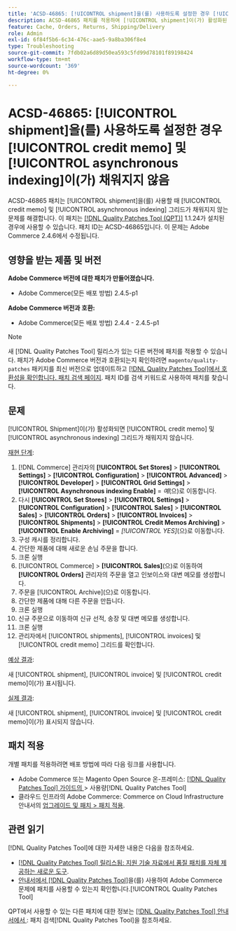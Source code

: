 ```yaml
---
title: 'ACSD-46865: [!UICONTROL shipment]을(를) 사용하도록 설정한 경우 [!UICONTROL credit memo] 및 [!UICONTROL asynchronous indexing]이(가) 채워지지 않음'
description: ACSD-46865 패치를 적용하여 [!UICONTROL shipment]이(가) 활성화된 경우 [!UICONTROL credit memo] 및 [!UICONTROL asynchronous indexing] 그리드가 채워지지 않는 Adobe Commerce 문제를 해결합니다.
feature: Cache, Orders, Returns, Shipping/Delivery
role: Admin
exl-id: 6f84f5b6-6c34-476c-aae5-9a8ba306f8e4
type: Troubleshooting
source-git-commit: 7fdb02a6d89d50ea593c5fd99d78101f89198424
workflow-type: tm+mt
source-wordcount: '369'
ht-degree: 0%

---
```


# ACSD-46865: [!UICONTROL shipment]을(를) 사용하도록 설정한 경우 [!UICONTROL credit memo] 및 [!UICONTROL asynchronous indexing]이(가) 채워지지 않음

ACSD-46865 패치는 [!UICONTROL shipment]을(를) 사용할 때 [!UICONTROL credit memo] 및 [!UICONTROL asynchronous indexing] 그리드가 채워지지 않는 문제를 해결합니다. 이 패치는 [[!DNL Quality Patches Tool (QPT)]](https://experienceleague.adobe.com/en/docs/commerce-operations/tools/quality-patches-tool/quality-patches-tool-to-self-serve-quality-patches) 1.1.24가 설치된 경우에 사용할 수 있습니다. 패치 ID는 ACSD-46865입니다. 이 문제는 Adobe Commerce 2.4.6에서 수정됩니다.

## 영향을 받는 제품 및 버전

**Adobe Commerce 버전에 대한 패치가 만들어졌습니다.**

* Adobe Commerce(모든 배포 방법) 2.4.5-p1

**Adobe Commerce 버전과 호환:**

* Adobe Commerce(모든 배포 방법) 2.4.4 - 2.4.5-p1

>[!NOTE]
>
>새 [!DNL Quality Patches Tool] 릴리스가 있는 다른 버전에 패치를 적용할 수 있습니다. 패치가 Adobe Commerce 버전과 호환되는지 확인하려면 `magento/quality-patches` 패키지를 최신 버전으로 업데이트하고 [[!DNL Quality Patches Tool]에서 호환성을 확인합니다. 패치 검색 페이지](https://experienceleague.adobe.com/tools/commerce-quality-patches/index.html). 패치 ID를 검색 키워드로 사용하여 패치를 찾습니다.

## 문제

[!UICONTROL Shipment]이(가) 활성화되면 [!UICONTROL credit memo] 및 [!UICONTROL asynchronous indexing] 그리드가 채워지지 않습니다.

<u>재현 단계</u>:

1. [!DNL Commerce] 관리자의 **[!UICONTROL Set Stores]** > **[!UICONTROL Settings]** > **[!UICONTROL Configuration]** > **[!UICONTROL Advanced]** > **[!UICONTROL Developer]** > **[!UICONTROL Grid Settings]** > **[!UICONTROL Asynchronous indexing Enable]** = *예*(으)로 이동합니다.
2. 다시 **[!UICONTROL Set Stores]** > **[!UICONTROL Settings]** > **[!UICONTROL Configuration]** > **[!UICONTROL Sales]** > **[!UICONTROL Sales]** > **[!UICONTROL Orders]** > **[!UICONTROL Invoices]** > **[!UICONTROL Shipments]** > **[!UICONTROL Credit Memos Archiving]** > **[!UICONTROL Enable Archiving]** = *[!UICONTROL YES]*(으)로 이동합니다.
3. 구성 캐시를 정리합니다.
4. 간단한 제품에 대해 새로운 손님 주문을 합니다.
5. 크론 실행
6. [!UICONTROL Commerce] > **[!UICONTROL Sales]**(으)로 이동하여 **[!UICONTROL Orders]** 관리자의 주문을 열고 인보이스와 대변 메모를 생성합니다.
7. 주문을 [!UICONTROL Archive]&#x200B;(으)로 이동합니다.
8. 간단한 제품에 대해 다른 주문을 만듭니다.
9. 크론 실행
10. 신규 주문으로 이동하여 신규 선적, 송장 및 대변 메모를 생성합니다.
11. 크론 실행
12. 관리자에서 [!UICONTROL shipments], [!UICONTROL invoices] 및 [!UICONTROL credit memo] 그리드를 확인합니다.

<u>예상 결과</u>:

새 [!UICONTROL shipment], [!UICONTROL invoice] 및 [!UICONTROL credit memo]이(가) 표시됩니다.

<u>실제 결과</u>:

새 [!UICONTROL shipment], [!UICONTROL invoice] 및 [!UICONTROL credit memo]이(가) 표시되지 않습니다.

## 패치 적용

개별 패치를 적용하려면 배포 방법에 따라 다음 링크를 사용합니다.

* Adobe Commerce 또는 Magento Open Source 온-프레미스: [[!DNL Quality Patches Tool]  가이드의 ](/help/tools/quality-patches-tool/usage.md)> 사용량[!DNL Quality Patches Tool]
* 클라우드 인프라의 Adobe Commerce: Commerce on Cloud Infrastructure 안내서의 [업그레이드 및 패치 > 패치 적용](https://experienceleague.adobe.com/docs/commerce-cloud-service/user-guide/develop/upgrade/apply-patches.html).

## 관련 읽기

[!DNL Quality Patches Tool]에 대한 자세한 내용은 다음을 참조하세요.

* [[!DNL Quality Patches Tool] 릴리스됨: 지원 기술 자료에서 품질 패치를 자체 제공하는 새로운 도구](https://experienceleague.adobe.com/en/docs/commerce-operations/tools/quality-patches-tool/quality-patches-tool-to-self-serve-quality-patches).
* [ 안내서에서  [!DNL Quality Patches Tool]](/help/tools/quality-patches-tool/patches-available-in-qpt/check-patch-for-magento-issue-with-magento-quality-patches.md)을(를) 사용하여 Adobe Commerce 문제에 패치를 사용할 수 있는지 확인합니다.[!UICONTROL Quality Patches Tool]


QPT에서 사용할 수 있는 다른 패치에 대한 정보는 [[!DNL Quality Patches Tool] 안내서에서 ](https://experienceleague.adobe.com/tools/commerce-quality-patches/index.html): 패치 검색[!DNL Quality Patches Tool]을 참조하세요.
